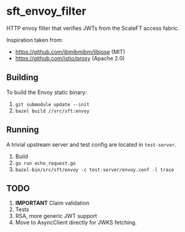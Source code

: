 # sft_envoy_filter
HTTP envoy filter that verifies JWTs from the ScaleFT access fabric.

Inspiration taken from:
* https://github.com/ibmibmibm/libjose (MIT)
* https://github.com/istio/proxy (Apache 2.0)

## Building

To build the Envoy static binary:

1. `git submodule update --init`
2. `bazel build //src/sft:envoy`

## Running

A trivial upstream server and test config are located in `test-server`.

1. Build
2. `go run echo_request.go`
3. `bazel-bin/src/sft/envoy -c test-server/envoy.conf -l trace`

## TODO

1. **IMPORTANT** Claim validation
2. Tests
3. RSA, more generic JWT support
4. Move to AsyncClient directly for JWKS fetching.
